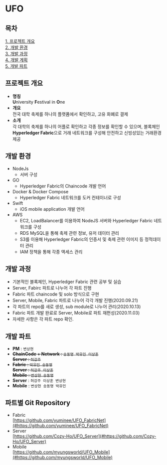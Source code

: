 # UFO

## 목차
[1. 프로젝트 개요](#프로젝트-개요)  
[2. 개발 환경](#개발환경)    
[3. 개발 과정](#개발과정)    
[4. 개발 계획](#개발계획)       
[5. 개발 파트](#개발파트) 

## 프로젝트 개요
* **명칭**  
**U**niversity **F**estival in **O**ne  
* **개요**  
전국 대학 축제를 하나의 플랫폼에서 확인하고, 고유 화폐로 결제
* **소개**   
각 대학의 축제를 하나의 어플로 확인하고 각종 정보를 확인할 수 있으며, 블록체인 **Hyperledger Fabric**으로 거래 네트워크를 구성해 안전하고 신빙성있는 거래환경 제공

## 개발 환경
* NodeJs    
    * 서버 구성
* GO
    * Hyperledger Fabric의 Chaincode 개발 언어
* Docker & Docker Compose
    * Hyperledger Fabric 네트워크를 도커 컨테이너로 구성
* Swift
    * iOS mobile application 개발 언어
* AWS
    * EC2, LoadBalancer를 이용하여 NodeJS 서버와 Hyperledger Fabric 네트워크를 구성
    * RDS MySQL을 통해 축제 관련 정보, 유저 데이터 관리
    * S3를 이용해 Hyperledger Fabric의 인증서 및 축제 관련 이미지 등 정적데이터 관리
    * IAM 정책을 통해 각종 액세스 관리

## 개발 과정
* 기본적인 블록체인, Hyperledger Fabric 관련 공부 및 실습
* Server, Fabirc 파트로 나누어 각 파트 진행
* Fabric 파트 chaincode 및 solo 방식으로 구현
* Server, Mobile, Fabric 파트로 나누어 각각 개발 진행(2020.09.21)
* 각 파트의 repo를 새로 생성, sub module로 나누어 관리(2020.10.13)
* Fabric 파트 개발 완료로 Server, Mobile로 파트 재편성(2020.11.03)
* 자세한 사항은 각 파트 repo 확인.

## 개발 파트
* __PM__ : `변상현`    
* ~~__ChainCode + Network__ : `송동명 박유민 이상훈`~~  
~~__Server__ : `허강주`~~
* ~~__Fabric__ : `박유민 송동명`~~  
~~__Server__ : `허강주 이상훈`~~   
~~__Mobile__ : `변상현 송동명`~~
* __Server__ : `허강주 이상훈 변상현`
* __Mobile__ : `변상현 송동명 박유민`

## 파트별 Git Repository
* Fabric    
[https://github.com/yuminee/UFO_FabricNet](#https://github.com/yuminee/UFO_FabricNet)
* Server    
[https://github.com/Cozy-Ho/UFO_Server](#https://github.com/Cozy-Ho/UFO_Server)
* Mobile    
[https://github.com/myungsworld/UFO_Mobile](#https://github.com/myungsworld/UFO_Mobile)
